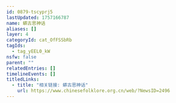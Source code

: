 ```yaml
---
id: 0879-tscyprj5
lastUpdated: 1757166787
name: 蟒古思神话
aliases: []
layer: 4
categoryId: cat_OfFSSbRb
tagIds:
  - tag_yEEL0_kW
nsfw: false
parent: ""
relatedEntries: []
timelineEvents: []
titledLinks:
  - title: "相关链接: 蟒古思神话"
    url: https://www.chinesefolklore.org.cn/web/?NewsID=2496
---
```


